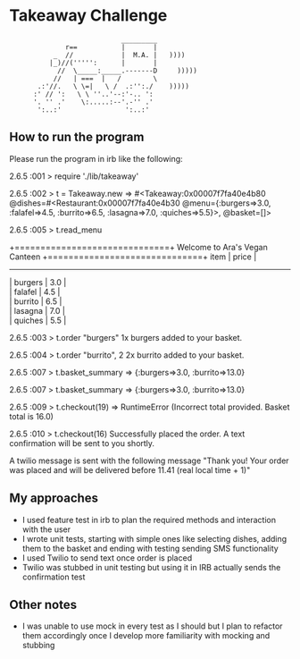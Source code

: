 Takeaway Challenge
==================
```
                            _________
              r==           |       |
           _  //            |  M.A. |   ))))
          |_)//(''''':      |       |
            //  \_____:_____.-------D     )))))
           //   | ===  |   /        \
       .:'//.   \ \=|   \ /  .:'':./    )))))
      :' // ':   \ \ ''..'--:'-.. ':
      '. '' .'    \:.....:--'.-'' .'
       ':..:'                ':..:'

 ```

How to run the program
-------

Please run the program in irb like the following:

2.6.5 :001 > require './lib/takeaway'
 
2.6.5 :002 > t = Takeaway.new
 => #<Takeaway:0x00007f7fa40e4b80 @dishes=#<Restaurant:0x00007f7fa40e4b30 @menu={:burgers=>3.0, :falafel=>4.5, :burrito=>6.5, :lasagna=>7.0, :quiches=>5.5}>, @basket=[]> 
 
2.6.5 :005 > t.read_menu

+==============================+
 Welcome to Ara's Vegan Canteen 
+==============================+
       item      |     price   |
 ---------------- -------------- 
|     burgers    |      3.0    |    
|     falafel    |      4.5    |    
|     burrito    |      6.5    |    
|     lasagna    |      7.0    |    
|     quiches    |      5.5    |    

 2.6.5 :003 > t.order "burgers"
1x burgers added to your basket.

2.6.5 :004 > t.order "burrito", 2
2x burrito added to your basket.

2.6.5 :007 > t.basket_summary
 => {:burgers=>3.0, :burrito=>13.0} 
 
 2.6.5 :007 > t.basket_summary
 => {:burgers=>3.0, :burrito=>13.0} 
 
 2.6.5 :009 > t.checkout(19)
=> RuntimeError (Incorrect total provided. Basket total is 16.0)

2.6.5 :010 > t.checkout(16)
Successfully placed the order. A text confirmation will be sent to you shortly.

A twilio message is sent with the following message "Thank you! Your order was placed and will be delivered before 11.41 (real local time + 1)"


My approaches
-------
- I used feature test in irb to plan the required methods and interaction with the user
- I wrote unit tests, starting with simple ones like selecting dishes, adding them to the basket and ending with testing sending SMS functionality
- I used Twilio to send text once order is placed
- Twilio was stubbed in unit testing but using it in IRB actually sends the confirmation test

Other notes
-------
- I was unable to use mock in every test as I should but I plan to refactor them accordingly once I develop more familiarity with mocking and stubbing
